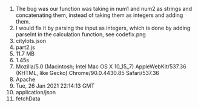 1. The bug was our function was taking in num1 and num2 as strings and concatenating them, instead of taking them as integers and adding them.
2. I would fix it by parsing the input as integers, which is done by adding parseInt in the calculation function, see codefix.png
3. citylots.json
4. part2.js
5. 11.7 MB
6. 1.45s
7. Mozilla/5.0 (Macintosh; Intel Mac OS X 10_15_7) AppleWebKit/537.36 (KHTML, like Gecko) Chrome/90.0.4430.85 Safari/537.36
8. Apache
9. Tue, 26 Jan 2021 22:14:13 GMT
10. application/json
11. fetchData
